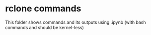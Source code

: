 # rclone commands

This folder shows commands and its outputs using .ipynb (with bash commands and should be kernel-less)

